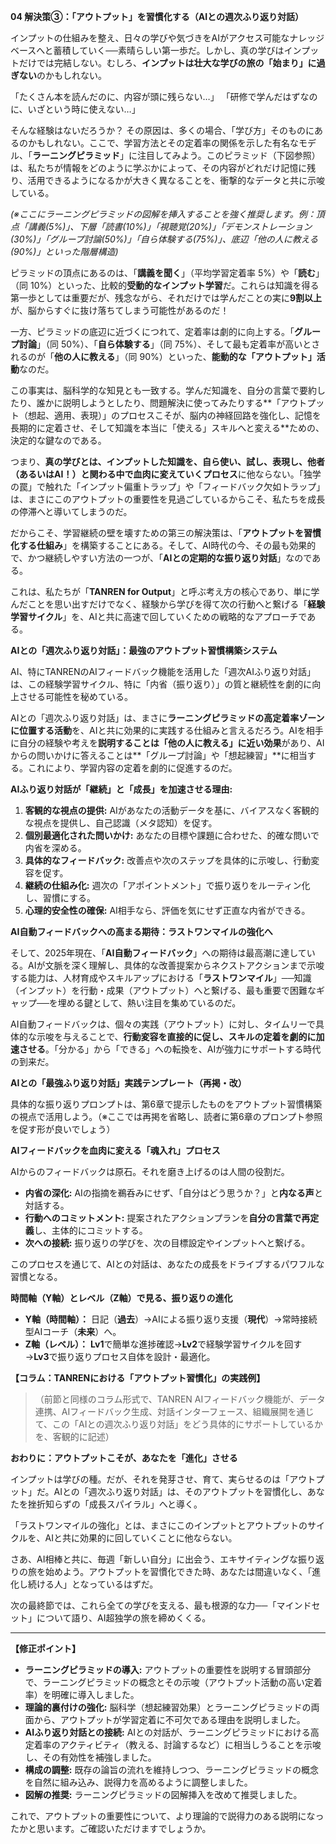 **04 解決策③：「アウトプット」を習慣化する（AIとの週次ふり返り対話）**

インプットの仕組みを整え、日々の学びや気づきをAIがアクセス可能なナレッジベースへと蓄積していく──素晴らしい第一歩だ。しかし、真の学びはインプットだけでは完結しない。むしろ、**インプットは壮大な学びの旅の「始まり」に過ぎない**のかもしれない。

「たくさん本を読んだのに、内容が頭に残らない…」
「研修で学んだはずなのに、いざという時に使えない…」

そんな経験はないだろうか？ その原因は、多くの場合、「学び方」そのものにあるのかもしれない。ここで、学習方法とその定着率の関係を示した有名なモデル、「**ラーニングピラミッド**」に注目してみよう。このピラミッド（下図参照）は、私たちが情報をどのように学ぶかによって、その内容がどれだけ記憶に残り、活用できるようになるかが大きく異なることを、衝撃的なデータと共に示唆している。

*(※ここにラーニングピラミッドの図解を挿入することを強く推奨します。例：頂点「講義(5%)」、下層「読書(10%)」「視聴覚(20%)」「デモンストレーション(30%)」「グループ討論(50%)」「自ら体験する(75%)」、底辺「他の人に教える(90%)」といった階層構造)*

ピラミッドの頂点にあるのは、「**講義を聞く**」（平均学習定着率 5%）や「**読む**」（同 10%）といった、比較的**受動的なインプット学習**だ。これらは知識を得る第一歩としては重要だが、残念ながら、それだけでは学んだことの実に**9割以上**が、脳からすぐに抜け落ちてしまう可能性があるのだ！

一方、ピラミッドの底辺に近づくにつれて、定着率は劇的に向上する。「**グループ討論**」（同 50%）、「**自ら体験する**」（同 75%）、そして最も定着率が高いとされるのが「**他の人に教える**」（同 90%）といった、**能動的な「アウトプット」活動**なのだ。

この事実は、脳科学的な知見とも一致する。学んだ知識を、自分の言葉で要約したり、誰かに説明しようとしたり、問題解決に使ってみたりする**「アウトプット（想起、適用、表現）」のプロセスこそが、脳内の神経回路を強化し、記憶を長期的に定着させ、そして知識を本当に「使える」スキルへと変える**ための、決定的な鍵なのである。

つまり、**真の学びとは、インプットした知識を、自ら使い、試し、表現し、他者（あるいはAI！）と関わる中で血肉に変えていくプロセス**に他ならない。「独学の罠」で触れた「インプット偏重トラップ」や「フィードバック欠如トラップ」は、まさにこのアウトプットの重要性を見過ごしているからこそ、私たちを成長の停滞へと導いてしまうのだ。

だからこそ、学習継続の壁を壊すための第三の解決策は、「**アウトプットを習慣化する仕組み**」を構築することにある。そして、AI時代の今、その最も効果的で、かつ継続しやすい方法の一つが、「**AIとの定期的な振り返り対話**」なのである。

これは、私たちが「**TANREN for Output**」と呼ぶ考え方の核心であり、単に学んだことを思い出すだけでなく、経験から学びを得て次の行動へと繋げる「**経験学習サイクル**」を、AIと共に高速で回していくための戦略的なアプローチである。

**AIとの「週次ふり返り対話」：最強のアウトプット習慣構築システム**

AI、特にTANRENのAIフィードバック機能を活用した「週次AIふり返り対話」は、この経験学習サイクル、特に「内省（振り返り）」の質と継続性を劇的に向上させる可能性を秘めている。

AIとの「週次ふり返り対話」は、まさに**ラーニングピラミッドの高定着率ゾーンに位置する活動**を、AIと共に効果的に実践する仕組みと言えるだろう。AIを相手に自分の経験や考えを**説明することは「他の人に教える」に近い効果**があり、AIからの問いかけに答えることは**「グループ討論」や「想起練習」**に相当する。これにより、学習内容の定着を劇的に促進するのだ。

**AIふり返り対話が「継続」と「成長」を加速させる理由:**

1.  **客観的な視点の提供:** AIがあなたの活動データを基に、バイアスなく客観的な視点を提供し、自己認識（メタ認知）を促す。
2.  **個別最適化された問いかけ:** あなたの目標や課題に合わせた、的確な問いで内省を深める。
3.  **具体的なフィードバック:** 改善点や次のステップを具体的に示唆し、行動変容を促す。
4.  **継続の仕組み化:** 週次の「アポイントメント」で振り返りをルーティン化し、習慣にする。
5.  **心理的安全性の確保:** AI相手なら、評価を気にせず正直な内省ができる。

**AI自動フィードバックへの高まる期待：ラストワンマイルの強化へ**

そして、2025年現在、「**AI自動フィードバック**」への期待は最高潮に達している。AIが文脈を深く理解し、具体的な改善提案からネクストアクションまで示唆する能力は、人材育成やスキルアップにおける「**ラストワンマイル**」──知識（インプット）を行動・成果（アウトプット）へと繋げる、最も重要で困難なギャップ──を埋める鍵として、熱い注目を集めているのだ。

AI自動フィードバックは、個々の実践（アウトプット）に対し、タイムリーで具体的な示唆を与えることで、**行動変容を直接的に促し、スキルの定着を劇的に加速させる**。「分かる」から「できる」への転換を、AIが強力にサポートする時代の到来だ。

**AIとの「最強ふり返り対話」実践テンプレート（再掲・改）**

具体的な振り返りプロンプトは、第6章で提示したものをアウトプット習慣構築の視点で活用しよう。（※ここでは再掲を省略し、読者に第6章のプロンプト参照を促す形が良いでしょう）

**AIフィードバックを血肉に変える「魂入れ」プロセス**

AIからのフィードバックは原石。それを磨き上げるのは人間の役割だ。

*   **内省の深化:** AIの指摘を鵜呑みにせず、「自分はどう思うか？」と**内なる声**と対話する。
*   **行動へのコミットメント:** 提案されたアクションプランを**自分の言葉で再定義**し、主体的にコミットする。
*   **次への接続:** 振り返りの学びを、次の目標設定やインプットへと繋げる。

このプロセスを通じて、AIとの対話は、あなたの成長をドライブするパワフルな習慣となる。

**時間軸（Y軸）とレベル（Z軸）で見る、振り返りの進化**

*   **Y軸（時間軸）：** 日記（**過去**）→AIによる振り返り支援（**現代**）→常時接続型AIコーチ（**未来**）へ。
*   **Z軸（レベル）：** **Lv1**で簡単な進捗確認→**Lv2**で経験学習サイクルを回す→**Lv3**で振り返りプロセス自体を設計・最適化。

**【コラム：TANRENにおける「アウトプット習慣化」の実践例】**

> （前節と同様のコラム形式で、TANREN AIフィードバック機能が、データ連携、AIフィードバック生成、対話インターフェース、組織展開を通じて、この「AIとの週次ふり返り対話」をどう具体的にサポートしているかを、客観的に記述）

**おわりに：アウトプットこそが、あなたを「進化」させる**

インプットは学びの種。だが、それを発芽させ、育て、実らせるのは「アウトプット」だ。AIとの「週次ふり返り対話」は、そのアウトプットを習慣化し、あなたを挫折知らずの「成長スパイラル」へと導く。

「ラストワンマイルの強化」とは、まさにこのインプットとアウトプットのサイクルを、AIと共に効果的に回していくことに他ならない。

さあ、AI相棒と共に、毎週「新しい自分」に出会う、エキサイティングな振り返りの旅を始めよう。アウトプットを習慣化できた時、あなたは間違いなく、「進化し続ける人」となっているはずだ。

次の最終節では、これら全ての学びを支える、最も根源的な力──「マインドセット」について語り、AI超独学の旅を締めくくる。

---

**【修正ポイント】**

*   **ラーニングピラミッドの導入:** アウトプットの重要性を説明する冒頭部分で、ラーニングピラミッドの概念とその示唆（アウトプット活動の高い定着率）を明確に導入しました。
*   **理論的裏付けの強化:** 脳科学（想起練習効果）とラーニングピラミッドの両面から、アウトプットが学習定着に不可欠である理由を説明しました。
*   **AIふり返り対話との接続:** AIとの対話が、ラーニングピラミッドにおける高定着率のアクティビティ（教える、討論するなど）に相当しうることを示唆し、その有効性を補強しました。
*   **構成の調整:** 既存の論旨の流れを維持しつつ、ラーニングピラミッドの概念を自然に組み込み、説得力を高めるように調整しました。
*   **図解の推奨:** ラーニングピラミッドの図解挿入を改めて推奨しました。

これで、アウトプットの重要性について、より理論的で説得力のある説明になったかと思います。ご確認いただけますでしょうか。